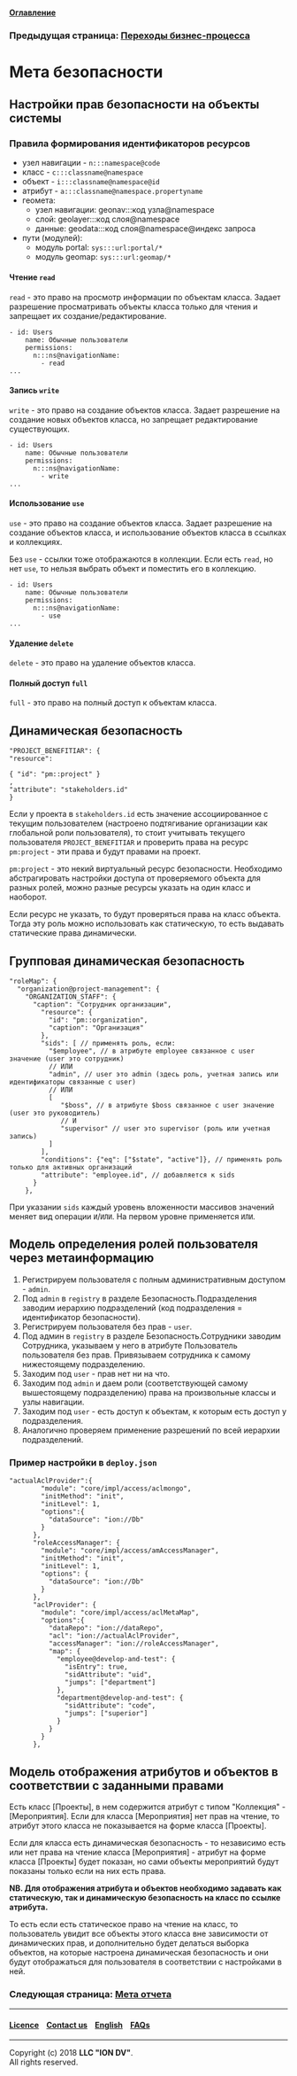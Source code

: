 #### [Оглавление](/docs/ru/index.md)

### Предыдущая страница: [Переходы бизнес-процесса](/docs/ru/2_system_description/metadata_structure/meta_workflows/transitions_wf.md)

# Мета безопасности

## Настройки прав безопасности на объекты системы

### Правила формирования идентификаторов ресурсов

* узел навигации - `n:::namespace@code`
* класс - `c:::classname@namespace`
* объект - `i:::classname@namespace@id`
* атрибут - `a:::classname@namespace.propertyname`
* геомета:
  * узел навигации: geonav:::код узла@namespace
  * слой: geolayer:::код слоя@namespace
  * данные: geodata:::код слоя@namespace@индекс запроса
* пути (модулей):
  * модуль portal: `sys:::url:portal/*`
  * модуль geomap: `sys:::url:geomap/*`

#### Чтение `read`

`read` - это право на просмотр информации по объектам класса. Задает разрешение просматривать объекты класса только для чтения и запрещает их создание/редактирование.

```
- id: Users
    name: Обычные пользователи
    permissions:
      n:::ns@navigationName:
        - read
...
```

#### Запись `write`

`write` - это право на создание объектов класса. Задает разрешение на создание новых объектов класса, но запрещает редактирование существующих.

```
- id: Users
    name: Обычные пользователи
    permissions:
      n:::ns@navigationName:
        - write
...
```

#### Использование `use`

`use` - это право на создание объектов класса. Задает разрешение на создание объектов класса, и использование объектов класса в ссылках и коллекциях.

Без `use` - ссылки тоже отображаются в коллекции. Если есть `read`, но нет `use`, то нельзя выбрать объект и поместить его в коллекцию.

```
- id: Users
    name: Обычные пользователи
    permissions:
      n:::ns@navigationName:
        - use
...
```

#### Удаление `delete`

`delete` - это право на удаление объектов класса.

#### Полный доступ `full`

`full` - это право на полный доступ к объектам класса.


## Динамическая безопасность

```
"PROJECT_BENEFITIAR": {
"resource":

{ "id": "pm::project" }
,
"attribute": "stakeholders.id"
}
```

Если у проекта в `stakeholders.id` есть значение ассоциированное с текущим пользователем (настроено подтягивание организации как глобальной роли пользователя), то стоит учитывать текущего пользователя `PROJECT_BENEFITIAR` и проверить права на ресурс `pm:project` - эти права и будут правами на проект.

`pm:project` - это некий виртуальный ресурс безопасности. Необходимо абстрагировать настройки доступа от проверяемого объекта
для разных ролей, можно разные ресурсы указать на один класс и наоборот.

Если ресурс не указать, то будут проверяться права на класс объекта. Тогда эту роль можно использовать как статическую, то есть выдавать статические права динамически.

## Групповая динамическая безопасность

```
"roleMap": {
  "organization@project-management": {
    "ORGANIZATION_STAFF": {
      "caption": "Сотрудник организации",
        "resource": {
          "id": "pm::organization",
          "caption": "Организация"
        },
        "sids": [ // применять роль, если:
          "$employee", // в атрибуте employee связанное с user значение (user это сотрудник)
          // ИЛИ
          "admin", // user это admin (здесь роль, учетная запись или идентификаторы связанные с user)
          // ИЛИ
          [
             "$boss", // в атрибуте $boss связанное с user значение (user это руководитель)
             // И
             "supervisor" // user это supervisor (роль или учетная запись)
          ]
        ],
        "conditions": {"eq": ["$state", "active"]}, // применять роль только для активных организаций
        "attribute": "employee.id", // добавляется к sids
      }
    },
```

При указании `sids` каждый уровень вложенности массивов значений меняет вид операции `И`/`ИЛИ`. На первом уровне применяется `ИЛИ`.

## Модель определения ролей пользователя через метаинформацию

1. Регистрируем пользователя с полным административным доступом - `admin`.
2. Под `admin` в `registry` в разделе Безопасность.Подразделения заводим иерархию подразделений (код подразделения = идентификатор безопасности).
3. Регистрируем пользователя без прав - `user`.
4. Под админ в `registry` в разделе Безопасность.Сотрудники заводим Сотрудника, указываем у него в атрибуте Пользователь пользователя без прав. Привязываем сотрудника к самому нижестоящему подразделению.
5. Заходим под `user` -  прав нет ни на что.
6. Заходим под `admin` и даем роли (соответствующей самому вышестоящему подразделению) права на произвольные классы и узлы навигации.
7. Заходим под `user` - есть доступ к объектам, к которым есть доступ у подразделения.
8. Аналогично проверяем применение разрешений по всей иерархии подразделений.

### Пример настройки в `deploy.json`

```
"actualAclProvider":{
        "module": "core/impl/access/aclmongo",
        "initMethod": "init",
        "initLevel": 1,
        "options":{
          "dataSource": "ion://Db"
        }
      },
      "roleAccessManager": {
        "module": "core/impl/access/amAccessManager",
        "initMethod": "init",
        "initLevel": 1,
        "options": {
          "dataSource": "ion://Db"
        }
      },
      "aclProvider": {
        "module": "core/impl/access/aclMetaMap",
        "options":{
          "dataRepo": "ion://dataRepo",
          "acl": "ion://actualAclProvider",
          "accessManager": "ion://roleAccessManager",
          "map": {
            "employee@develop-and-test": {
              "isEntry": true,
              "sidAttribute": "uid",
              "jumps": ["department"]
            },
            "department@develop-and-test": {
              "sidAttribute": "code",
              "jumps": ["superior"]
            }
          }
        }
      },
```

## Модель отображения атрибутов и объектов в соответствии с заданными правами

Есть класс [Проекты], в нем содержится атрибут с типом "Коллекция" - [Мероприятия].
Если для класса [Мероприятия] нет прав на чтение, то атрибут этого класса не показывается на форме класса [Проекты].

Если для класса есть динамическая безопасность - то независимо есть или нет права на чтение класса [Мероприятия] - атрибут на форме класса [Проекты] будет показан, но сами объекты мероприятий будут показаны только если на них есть права.

**NB. Для отображения атрибута и объектов необходимо задавать как статическую, так и динамическую безопасность на класс по ссылке атрибута.**

То есть если есть статическое право на чтение на класс, то пользователь увидит все объекты этого класса вне зависимости от динамических прав, и дополнительно будет делаться выборка объектов, на которые настроена динамическая безопасность и они будут отображаться для пользователя в соответствии с настройками в ней.

### Следующая страница: [Мета отчета](/docs/ru/2_system_description/metadata_structure/meta_report/meta_report.md)

--------------------------------------------------------------------------  


 #### [Licence](/LICENCE.md) &ensp;  [Contact us](https://iondv.com) &ensp;  [English](/docs/en/2_system_description/metadata_structure/meta_security/meta_security.md)   &ensp; [FAQs](/faqs.md) 
 
 --------------------------------------------------------------------------  

Copyright (c) 2018 **LLC "ION DV"**.  
All rights reserved. 